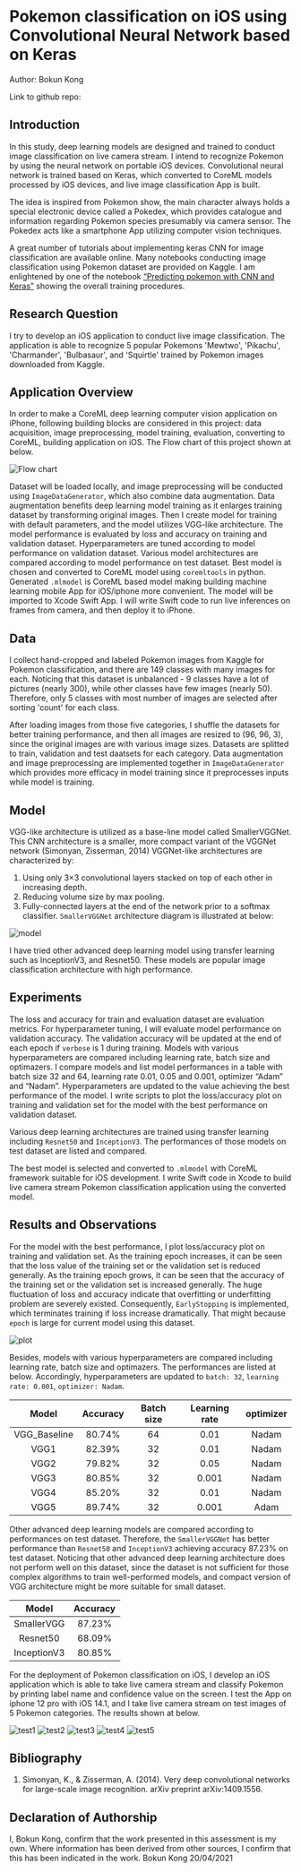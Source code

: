 # Pokemon classification on iOS using Convolutional Neural Network based on Keras
Author: Bokun Kong

Link to github repo:

## Introduction
In this study, deep learning models are designed and trained to conduct image classification on live camera stream. I intend to recognize Pokemon by using the neural network on portable iOS devices. Convolutional neural network is trained based on Keras, which converted to CoreML models processed by iOS devices, and live image classification App is built.

The idea is inspired from Pokemon show, the main character always holds a special electronic device called a Pokedex, which provides catalogue and information regarding Pokemon species presumably via camera sensor. The Pokedex acts like a smartphone App utilizing computer vision techniques.

A great number of tutorials about implementing keras CNN for image classification are available online. Many notebooks conducting image classification using Pokemon dataset are provided on Kaggle. I am enlightened by one of the notebook [“Predicting pokemon with CNN and Keras”]( https://www.kaggle.com/trolukovich/predicting-pokemon-with-cnn-and-keras) showing the overall training procedures.

## Research Question
I try to develop an iOS application to conduct live image classification. The application is able to recognize 5 popular Pokemons 'Mewtwo', 'Pikachu', 'Charmander', 'Bulbasaur', and 'Squirtle' trained by Pokemon images downloaded from Kaggle.

## Application Overview
In order to make a CoreML deep learning computer vision application on iPhone, following building blocks are considered in this project: data acquisition, image preprocessing, model training, evaluation, converting to CoreML, building application on iOS. The Flow chart of this project shown at below.

![Flow chart](./plots/flow.png)

Dataset will be loaded locally, and image preprocessing will be conducted using `ImageDataGenerator`, which also combine data augmentation. Data augmentation benefits deep learning model training as it enlarges training dataset by transforming original images. Then I create model for training with default parameters, and the model utilizes VGG-like architecture. The model performance is evaluated by loss and accuracy on training and validation dataset. Hyperparameters are tuned according to model performance on validation dataset. Various model architectures are compared according to model performance on test dataset. Best model is chosen and converted to CoreML model using `coremltools` in python. Generated `.mlmodel` is CoreML based model making building machine learning mobile App for iOS/iphone more convenient. The model will be imported to Xcode Swift App. I will write Swift code to run live inferences on frames from camera, and then deploy it to iPhone.

## Data
I collect hand-cropped and labeled Pokemon images from Kaggle for Pokemon classification, and there are 149 classes with many images for each. Noticing that this dataset is unbalanced - 9 classes have a lot of pictures (nearly 300), while other classes have few images (nearly 50). Therefore, only 5 classes with most number of images are selected after sorting 'count' for each class. 

After loading images from those five categories, I shuffle the datasets for better training performance, and then all images are resized to (96, 96, 3), since the original images are with various image sizes. Datasets are splitted to train, validation and test daatsets for each category. Data augmentation and image preprocessing are implemented together in `ImageDataGenerator` which provides more efficacy in model training since it preprocesses inputs while model is training. 

## Model
VGG-like architecture is utilized as a base-line model called SmallerVGGNet. This CNN architecture is a smaller, more compact variant of the VGGNet network (Simonyan, Zisserman, 2014)
VGGNet-like architectures are characterized by:
1.	Using only 3×3 convolutional layers stacked on top of each other in increasing depth.
2.	Reducing volume size by max pooling.
3.	Fully-connected layers at the end of the network prior to a softmax classifier. 
`SmallerVGGNet` architecture diagram is illustrated at below:

![model](./plots/model.png)

I have tried other advanced deep learning model using transfer learning such as InceptionV3, and Resnet50. These models are popular image classification architecture with high performance.

## Experiments
The loss and accuracy for train and evaluation dataset are evaluation metrics. For hyperparameter tuning, I will evaluate model performance on validation accuracy. The validation accuracy will be updated at the end of each epoch if `verbose` is 1 during training. Models with various hyperparameters are compared including learning rate, batch size and optimazers. I compare models and list model performances in a table with batch size 32 and 64, learning rate 0.01, 0.05 and 0.001, optimizer “Adam” and “Nadam”. Hyperparameters are updated to the value achieving the best performance of the model. I write scripts to plot the loss/accuracy plot on training and validation set for the model with the best performance on validation dataset.

Various deep learning architectures are trained using transfer learning including `Resnet50` and `InceptionV3`. The performances of those models on test dataset are listed and compared.

The best model is selected and converted to `.mlmodel` with CoreML framework suitable for iOS development. I write Swift code in Xcode to build live camera stream Pokemon classification application using the converted model.


## Results and Observations

For the model with the best performance, I plot loss/accuracy plot on training and validation set. As the training epoch increases, it can be seen that the loss value of the training set or the validation set is reduced generally. As the training epoch grows, it can be seen that the accuracy of the training set or the validation set is increased generally. The huge fluctuation of loss and accuracy indicate that overfitting or underfitting problem are severely existed. Consequently, `EarlyStopping` is implemented, which terminates training if loss increase dramatically. That might because `epoch` is large for current model using this dataset.

![plot](./plots/plot.png)

Besides, models with various hyperparameters are compared including learning rate, batch size and optimazers. The performances are listed at below. Accordingly, hyperparameters are updated to `batch: 32`, `learning rate: 0.001`, `optimizer: Nadam`. 

| Model | Accuracy | Batch size | Learning rate | optimizer |
| :-----:| :-----: | :-----: | :-----: | :-----: | 
| VGG_Baseline | 80.74% | 64 | 0.01 | Nadam |
| VGG1 | 82.39% | 32 | 0.01 | Nadam |
| VGG2 | 79.82% | 32 | 0.05 | Nadam |
| VGG3 | 80.85% | 32 | 0.001 | Nadam |
| VGG4 | 85.20% | 32 | 0.01 | Nadam |
| VGG5 | 89.74% | 32 | 0.001 | Adam |

Other advanced deep learning models are compared according to performances on test dataset. Therefore, the `SmallerVGGNet` has better performance than `Resnet50` and `InceptionV3` achieving accuracy 87.23% on test dataset. Noticing that other advanced deep learning architecture does not perform well on this dataset, since the dataset is not sufficient for those complex algorithms to train well-performed models, and compact version of VGG architecture might be more suitable for small dataset. 

| Model | Accuracy | 
| :-----: | :-----: | 
| SmallerVGG | 87.23% | 
| Resnet50 | 68.09% | 
| InceptionV3 | 80.85% | 

For the deployment of Pokemon classification on iOS, I develop an iOS application which is able to take live camera stream and classify Pokemon by printing label name and confidence value on the screen. I test the App on iphone 12 pro with iOS 14.1, and I take live camera stream on test images of 5 Pokemon categories. The results shown at below.

![test1](./plots/test1.png)
![test2](./plots/test2.png)
![test3](./plots/test3.png)
![test4](./plots/test4.png)
![test5](./plots/test5.png)


## Bibliography
1. Simonyan, K., & Zisserman, A. (2014). Very deep convolutional networks for large-scale image recognition. arXiv preprint arXiv:1409.1556.


## Declaration of Authorship
I, Bokun Kong, confirm that the work presented in this assessment is my own. Where information has been derived from other sources, I confirm that this has been indicated in the work.
Bokun Kong
20/04/2021


